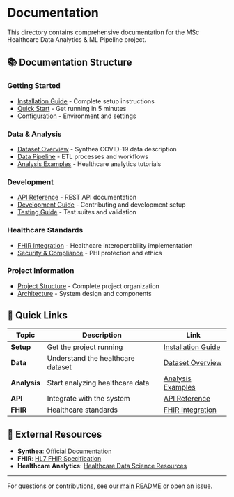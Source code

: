 # Documentation

This directory contains comprehensive documentation for the MSc Healthcare Data Analytics & ML Pipeline project.

## 📚 Documentation Structure

### **Getting Started**

- [Installation Guide](guides/installation.md) - Complete setup instructions
- [Quick Start](guides/quickstart.md) - Get running in 5 minutes
- [Configuration](guides/configuration.md) - Environment and settings

### **Data & Analysis**

- [Dataset Overview](guides/dataset.md) - Synthea COVID-19 data description
- [Data Pipeline](guides/data-pipeline.md) - ETL processes and workflows
- [Analysis Examples](guides/analysis.md) - Healthcare analytics tutorials

### **Development**

- [API Reference](guides/api.md) - REST API documentation
- [Development Guide](guides/development.md) - Contributing and development setup
- [Testing Guide](guides/testing.md) - Test suites and validation

### **Healthcare Standards**

- [FHIR Integration](guides/fhir.md) - Healthcare interoperability implementation
- [Security & Compliance](guides/security.md) - PHI protection and ethics

### **Project Information**

- [Project Structure](PROJECT_STRUCTURE.md) - Complete project organization
- [Architecture](guides/architecture.md) - System design and components

## 🎯 Quick Links

| Topic        | Description                       | Link                                         |
| ------------ | --------------------------------- | -------------------------------------------- |
| **Setup**    | Get the project running           | [Installation Guide](guides/installation.md) |
| **Data**     | Understand the healthcare dataset | [Dataset Overview](guides/dataset.md)        |
| **Analysis** | Start analyzing healthcare data   | [Analysis Examples](guides/analysis.md)      |
| **API**      | Integrate with the system         | [API Reference](guides/api.md)               |
| **FHIR**     | Healthcare standards              | [FHIR Integration](guides/fhir.md)           |

## 📖 External Resources

- **Synthea**: [Official Documentation](https://github.com/synthetichealth/synthea)
- **FHIR**: [HL7 FHIR Specification](https://hl7.org/fhir/)
- **Healthcare Analytics**: [Healthcare Data Science Resources](https://github.com/topics/healthcare-data-science)

---

For questions or contributions, see our [main README](../README.md) or open an issue.
